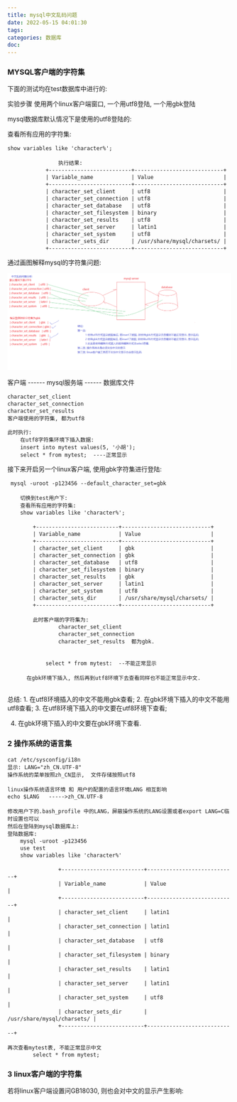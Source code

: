 ```yaml
---
title: mysql中文乱码问题
date: 2022-05-15 04:01:30
tags:
categories: 数据库
doc:
---
```


### MYSQL客户端的字符集

下面的测试均在test数据库中进行的:

实验步骤
  使用两个linux客户端窗口, 一个用utf8登陆, 一个用gbk登陆

  mysql数据库默认情况下是使用的utf8登陆的: 





查看所有应用的字符集:

```
show variables like 'character%';
			
				执行结果:
			+--------------------------+----------------------------+
			| Variable_name            | Value                      |
			+--------------------------+----------------------------+
			| character_set_client     | utf8                       |
			| character_set_connection | utf8                       |
			| character_set_database   | utf8                       |
			| character_set_filesystem | binary                     |
			| character_set_results    | utf8                       |
			| character_set_server     | latin1                     |
			| character_set_system     | utf8                       |
			| character_sets_dir       | /usr/share/mysql/charsets/ |
			+--------------------------+----------------------------+		
```

通过画图解释mysql的字符集问题:	   

![image-20220515040327430](/images/javawz/image-20220515040327430.png)

客户端  ------  mysql服务端   ------ 数据库文件	

```
character_set_client
character_set_connection 
character_set_results  
客户端使用的字符集, 都为utf8
```



```
此时执行:
	在utf8字符集环境下插入数据:
	insert into mytest values(5, '小胡');
	select * from mytest;  ----正常显示
```



接下来开启另一个linux客户端, 使用gbk字符集进行登陆:

```
 mysql -uroot -p123456 --default_character_set=gbk 
 
 	切换到test用户下:
	查看所有应用的字符集:  
	show variables like 'character%';
	
		+--------------------------+----------------------------+
		| Variable_name            | Value                      |
		+--------------------------+----------------------------+
		| character_set_client     | gbk                        |
		| character_set_connection | gbk                        |
		| character_set_database   | utf8                       |
		| character_set_filesystem | binary                     |
		| character_set_results    | gbk                        |
		| character_set_server     | latin1                     |
		| character_set_system     | utf8                       |
		| character_sets_dir       | /usr/share/mysql/charsets/ |
		+--------------------------+----------------------------+ 
	
		此时客户端的字符集为: 
				character_set_client  
				character_set_connection 
				character_set_results  都为gbk.
			
			
			select * from mytest:  --不能正常显示

      在gbk环境下插入, 然后再到utf8环境下去查看同样也不能正常显示中文.
      
```

总结: 
  	1.   在utf8环境插入的中文不能用gbk查看;
     	2.   在gbk环境下插入的中文不能用utf8查看;
     	3.   在utf8环境下插入的中文要在utf8环境下查看;

4.  在gbk环境下插入的中文要在gbk环境下查看. 



### 2 操作系统的语言集



```
cat /etc/sysconfig/i18n
显示: LANG="zh_CN.UTF-8"	
操作系统的菜单按照zh_CN显示,  文件存储按照utf8
		
linux操作系统语言环境 和 用户的配置的语言环境LANG 相互影响
echo $LANG   ----->zh_CN.UTF-8
	  
修改用户下的.bash_profile 中的LANG，屏蔽操作系统的LANG设置或者export LANG=C临时设置也可以
然后在登陆到mysql数据库上:
登陆数据库:   
	mysql -uroot -p123456 
	use test
	show variables like 'character%'

				+--------------------------+----------------------------+
				| Variable_name            | Value                      |
				+--------------------------+----------------------------+
				| character_set_client     | latin1                     |
				| character_set_connection | latin1                     |
				| character_set_database   | utf8                       |
				| character_set_filesystem | binary                     |
				| character_set_results    | latin1                     |
				| character_set_server     | latin1                     |
				| character_set_system     | utf8                       |
				| character_sets_dir       | /usr/share/mysql/charsets/ |
				+--------------------------+----------------------------+
				
再次查看mytest表, 不能正常显示中文
		select * from mytest; 				
```

### 3 linux客户端的字符集

若将linux客户端设置问GB18030, 则也会对中文的显示产生影响: